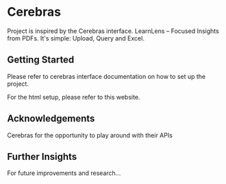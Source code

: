 # Cerebras
Project is inspired by the Cerebras interface. LearnLens – Focused Insights from PDFs. It's simple: Upload, Query and Excel. 

## Getting Started
Please refer to cerebras interface documentation on how to set up the project.


For the html setup, please refer to this website.

## Acknowledgements
Cerebras for the opportunity to play around with their APIs

## Further Insights
For future improvements and research...

